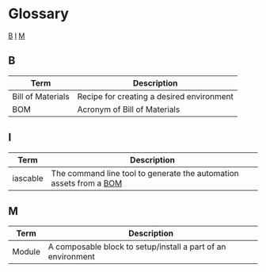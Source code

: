 # Glossary

[B](#B) [I](#I) [M](#M)

## B

| Term | Description
|----|-----|
| Bill of Materials | Recipe for creating a desired environment |
| BOM | Acronym of Bill of Materials |

## I

| Term | Description
|----|-----|
| iascable | The command line tool to generate the automation assets from a [BOM](#B) |

## M

| Term | Description
|----|-----|
| Module | A composable block to setup/install a part of an environment |
